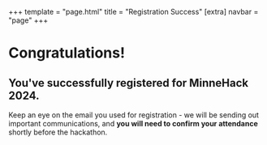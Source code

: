 +++
template = "page.html"
title = "Registration Success"
[extra]
navbar = "page"
+++

# Congratulations!

## You've successfully registered for MinneHack 2024.

Keep an eye on the email you used for registration - we will be sending out important communications, and **you will need to confirm your attendance** shortly before the hackathon.
